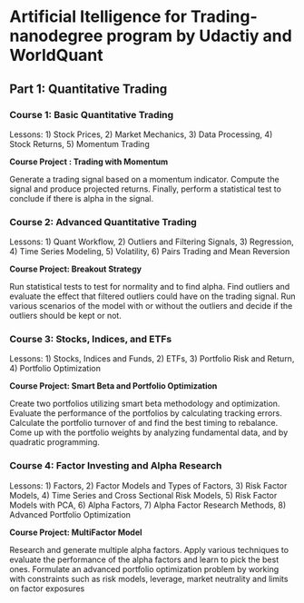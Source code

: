 # Artificial Itelligence for Trading- nanodegree program by Udactiy and WorldQuant

## Part 1: Quantitative Trading 

### Course 1: Basic Quantitative Trading
Lessons: 1) Stock Prices, 2) Market Mechanics, 3) Data Processing, 4) Stock Returns, 5) Momentum Trading

**Course Project : Trading with Momentum**

Generate a trading signal based on a momentum indicator. Compute the signal and produce projected returns. Finally, perform a statistical test to conclude if there is alpha in the signal.

### Course 2: Advanced Quantitative Trading
Lessons: 1) Quant Workflow, 2) Outliers and Filtering Signals, 3) Regression, 4) Time Series Modeling, 5) Volatility, 6) Pairs Trading and Mean Reversion

**Course Project: Breakout Strategy**

Run statistical tests to test for normality and to find alpha. Find outliers and evaluate the effect that filtered outliers could have on the trading signal. Run various scenarios of the model with or without the outliers and decide if the outliers should be kept or not.

### Course 3: Stocks, Indices, and ETFs
Lessons: 1) Stocks, Indices and Funds, 2) ETFs, 3) Portfolio Risk and Return, 4) Portfolio Optimization

**Course Project: Smart Beta and Portfolio Optimization**

Create two portfolios utilizing smart beta methodology and optimization. Evaluate the performance of the portfolios by calculating tracking errors. Calculate the portfolio turnover of and find the best timing to rebalance. Come up with the portfolio weights by analyzing fundamental data, and by quadratic programming.

### Course 4: Factor Investing and Alpha Research
Lessons: 1) Factors, 2) Factor Models and Types of Factors, 3) Risk Factor Models, 4) Time Series and Cross Sectional Risk Models, 5) Risk Factor Models with PCA, 6) Alpha Factors, 7) Alpha Factor Research Methods, 8) Advanced Portfolio Optimization

**Course Project: MultiFactor Model**

Research and generate multiple alpha factors. Apply various techniques to evaluate the performance of the alpha factors and learn to pick the best ones. Formulate an advanced portfolio optimization problem by working with constraints such as risk models, leverage, market neutrality and limits on factor exposures

